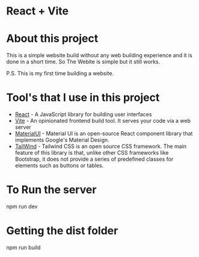 # React + Vite

# About this project
This is a simple website build without any web building experience and it is done in a short time.
So The Webite is simple but it still works.

P.S.
This is my first time building a website.

# Tool's that I use in this project
- [React](https://reactjs.org/) - A JavaScript library for building user interfaces
- [Vite](https://vitejs.dev/) - An opinionated frontend build tool. It serves your code via a web server
- [MaterialUI](https://mui.com/) - Material UI is an open-source React component library that implements Google's Material Design.
- [TailWind](https://tailwindcss.com/) - Tailwind CSS is an open source CSS framework. The main feature of this library is that, unlike other CSS frameworks like Bootstrap, it does not provide a series of predefined classes for elements such as buttons or tables.

# To Run the server
npm run dev

# Getting the dist folder
npm run build

